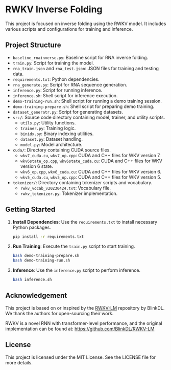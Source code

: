 # RWKV Inverse Folding

This project is focused on inverse folding using the RWKV model. It includes various scripts and configurations for training and inference.

## Project Structure

- `baseline_rnainverse.py`: Baseline script for RNA inverse folding.
- `train.py`: Script for training the model.
- `rna_train.json` and `rna_test.json`: JSON files for training and testing data.
- `requirements.txt`: Python dependencies.
- `rna_generate.py`: Script for RNA sequence generation.
- `inference.py`: Script for running inference.
- `inference.sh`: Shell script for inference execution.
- `demo-training-run.sh`: Shell script for running a demo training session.
- `demo-training-prepare.sh`: Shell script for preparing demo training.
- `dataset_generatr.py`: Script for generating datasets.
- `src/`: Source code directory containing model, trainer, and utility scripts.
  - `utils.py`: Utility functions.
  - `trainer.py`: Training logic.
  - `binidx.py`: Binary indexing utilities.
  - `dataset.py`: Dataset handling.
  - `model.py`: Model architecture.
- `cuda/`: Directory containing CUDA source files.
  - `wkv7_cuda.cu`, `wkv7_op.cpp`: CUDA and C++ files for WKV version 7.
  - `wkv6state_op.cpp`, `wkv6state_cuda.cu`: CUDA and C++ files for WKV version 6 state.
  - `wkv6_op.cpp`, `wkv6_cuda.cu`: CUDA and C++ files for WKV version 6.
  - `wkv5_cuda.cu`, `wkv5_op.cpp`: CUDA and C++ files for WKV version 5.
- `tokenizer/`: Directory containing tokenizer scripts and vocabulary.
  - `rwkv_vocab_v20230424.txt`: Vocabulary file.
  - `rwkv_tokenizer.py`: Tokenizer implementation.

## Getting Started

1. **Install Dependencies**: Use the `requirements.txt` to install necessary Python packages.
   ```bash
   pip install -r requirements.txt
   ```

2. **Run Training**: Execute the `train.py` script to start training.
   ```bash
   bash demo-training-prepare.sh
   bash demo-training-run.sh
   ```

3. **Inference**: Use the `inference.py` script to perform inference.
   ```bash
   bash inference.sh
   ```

## Acknowledgement

This project is based on or inspired by the [RWKV-LM](https://github.com/BlinkDL/RWKV-LM) repository by BlinkDL.  
We thank the authors for open-sourcing their work.

RWKV is a novel RNN with transformer-level performance, and the original implementation can be found at:
https://github.com/BlinkDL/RWKV-LM

## License

This project is licensed under the MIT License. See the LICENSE file for more details. 
